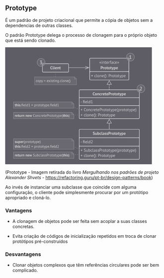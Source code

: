 ## Prototype

É um padrão de projeto criacional que permite a cópia de objetos sem a dependencias de outras classes.

O padrão Prototype delega o processo de clonagem para o próprio objeto que está sendo clonado.

![Prototype](img/prototype.png)

(Prototype - Imagem retirada do livro *Mergulhando nos padrões de projeto Alexander Shvets* - https://refactoring.guru/pt-br/design-patterns/book)

Ao invés de instanciar uma subclasse que coincide com alguma configuração, o cliente pode simplesmente procurar por
um protótipo apropriado e cloná-lo.

### Vantagens

- A clonagem de objetos pode ser feita sem acoplar a suas classes concretas.

- Evita criação de códigos de inicialização repetidos em troca de clonar protótipos pré-construídos

### Desvantagens

- Clonar objetos complexos que têm referências circulares pode ser bem complicado.